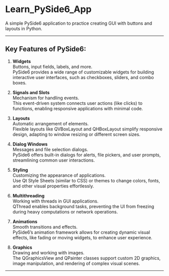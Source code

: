 # Learn_PySide6_App
A simple PySide6 application to practice creating GUI with buttons and layouts in Python.

---

## Key Features of PySide6:

1. **Widgets**  
   Buttons, input fields, labels, and more.  
   PySide6 provides a wide range of customizable widgets for building interactive user interfaces, such as checkboxes, sliders, and combo boxes.

2. **Signals and Slots**  
   Mechanism for handling events.  
   This event-driven system connects user actions (like clicks) to functions, enabling responsive applications with minimal code.

3. **Layouts**  
   Automatic arrangement of elements.  
   Flexible layouts like QVBoxLayout and QHBoxLayout simplify responsive design, adapting to window resizing or different screen sizes.

4. **Dialog Windows**  
   Messages and file selection dialogs.  
   PySide6 offers built-in dialogs for alerts, file pickers, and user prompts, streamlining common user interactions.

5. **Styling**  
   Customizing the appearance of applications.  
   Use Qt Style Sheets (similar to CSS) or themes to change colors, fonts, and other visual properties effortlessly.

6. **Multithreading**  
   Working with threads in GUI applications.  
   QThread enables background tasks, preventing the UI from freezing during heavy computations or network operations.

7. **Animations**  
   Smooth transitions and effects.  
   PySide6’s animation framework allows for creating dynamic visual effects, like fading or moving widgets, to enhance user experience.

8. **Graphics**  
   Drawing and working with images.  
   The QGraphicsView and QPainter classes support custom 2D graphics, image manipulation, and rendering of complex visual scenes.

---
